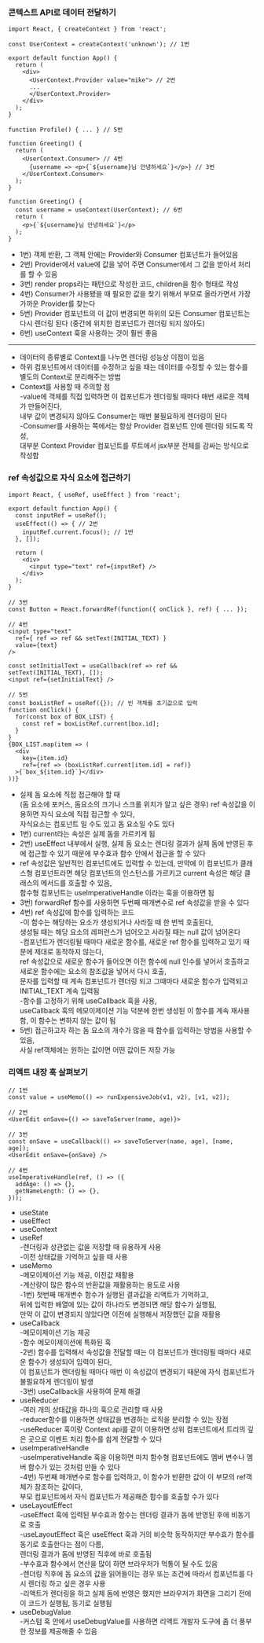 ### 콘텍스트 API로 데이터 전달하기
```
import React, { createContext } from 'react';

const UserContext = createContext('unknown'); // 1번

export default function App() {
  return (
    <div>
      <UserContext.Provider value="mike"> // 2번
      ...
      </UserContext.Provider>
    </div>
  );
}

function Profile() { ... } // 5번

function Greeting() {
  return ( 
    <UserContext.Consumer> // 4번
      {username => <p>{`${username}님 안녕하세요`}</p>} // 3번
    </UserContext.Consumer>
  );
}

function Greeting() {
  const username = useContext(UserContext); // 6번
  return (
    <p>{`${username}님 안녕하세요`}</p>
  );
}
```
* 1번) 객체 반환, 그 객체 안에는 Provider와 Consumer 컴포넌트가 들어있음
* 2번) Provider에서 value에 값을 넣어 주면 Consumer에서 그 값을 받아서 처리를 할 수 있음
* 3번) render props라는 패턴으로 작성한 코드, children을 함수 형태로 작성
* 4번) Consumer가 사용됐을 때 필요한 값을 찾기 위해서 부모로 올라가면서 가장 가까운 Provider를 찾는다
* 5번) Provider 컴포넌트의 이 값이 변경되면 하위의 모든 Consumer 컴포넌트는 다시 렌더링 된다 (중간에 위치한 컴포넌트가 렌더링 되지 않아도)
* 6번) useContext 훅을 사용하는 것이 훨씬 좋음
  
*****

* 데이터의 종류별로 Context를 나누면 렌더링 성능상 이점이 있음
* 하위 컴포넌트에서 데이터를 수정하고 싶을 때는 데이터를 수정할 수 있는 함수를 별도의 Context로 분리해주는 방법
* Context를 사용할 때 주의할 점  
-value에 객체를 직접 입력하면 이 컴포넌트가 렌더링될 때마다 매번 새로운 객체가 만들어진다,    
내부 값이 변경되지 않아도 Consumer는 매번 불필요하게 렌더링이 된다  
-Consumer를 사용하는 쪽에서는 항상 Provider 컴포넌트 안에 렌더링 되도록 작성,  
대부분 Context Provider 컴포넌트를 루트에서 jsx부분 전체를 감싸는 방식으로 작성함

### ref 속성값으로 자식 요소에 접근하기
```
import React, { useRef, useEffect } from 'react';

export default function App() {
  const inputRef = useRef();
  useEffect(() => { // 2번
    inputRef.current.focus(); // 1번
  }, []);

  return (
    <div>
      <input type="text" ref={inputRef} />
    </div>
  );
}

// 3번
const Button = React.forwardRef(function({ onClick }, ref) { ... }); 

// 4번
<input type="text" 
  ref={ ref => ref && setText(INITIAL_TEXT) }
  value={text}
/>

const setInitialText = useCallback(ref => ref && setText(INITIAL_TEXT), []);
<input ref={setInitialText} />

// 5번
const boxListRef = useRef({}); // 빈 객체를 초기값으로 입력
function onClick() {
  for(const box of BOX_LIST) {
    const ref = boxListRef.current[box.id];
  }
}
{BOX_LIST.map(item => (
  <div
    key={item.id}
    ref={ref => (boxListRef.current[item.id] = ref)}
  >{`box_${item.id}`}</div>
))}

```
* 실제 돔 요소에 직접 접근해야 할 때   
(돔 요소에 포커스, 돔요소의 크기나 스크롤 위치가 알고 싶은 경우) ref 속성값을 이용하면 자식 요소에 직접 접근할 수 있다,   
자식요소는 컴포넌트 일 수도 있고 돔 요소일 수도 있다
* 1번) current라는 속성은 실제 돔을 가르키게 됨
* 2번) useEffect 내부에서 실행, 실제 돔 요소는 렌더링 결과가 실제 돔에 반영된 후에 접근할 수 있기 때문에 부수효과 함수 안에서 접근을 할 수 있다
* ref 속성값은 일반적인 컴포넌트에도 입력할 수 있는데, 만약에 이 컴포넌트가 클래스형 컴포넌트라면 해당 컴포넌트의 인스턴스를 가르키고 current 속성은 해당 클래스의 메서드를 호출할 수 있음,  
함수형 컴포넌트는 useImperativeHandle 이라는 훅을 이용하면 됨
* 3번) forwardRef 함수를 사용하면 두번째 매개변수로 ref 속성값을 받을 수 있다
* 4번) ref 속성값에 함수를 입력하는 코드   
-이 함수는 해당하는 요소가 생성되거나 사라질 때 한 번씩 호출된다,   
생성될 때는 해당 요소의 레퍼런스가 넘어오고 사라질 때는 null 값이 넘어온다   
-컴포넌트가 렌더링될 때마다 새로운 함수를, 새로운 ref 함수를 입력하고 있기 때문에 제대로 동작하지 않는다,    
ref 속성값으로 새로운 함수가 들어오면 이전 함수에 null 인수를 넣어서 호출하고 새로운 함수에는 요소의 참조값을 넣어서 다시 호출,   
문자를 입력할 때 계속 컴포넌트가 렌더링 되고 그때마다 새로운 함수가 입력되고 INITIAL_TEXT 계속 입력됨  
-함수를 고정하기 위해 useCallback 훅을 사용,  
useCallback 훅의 메모이제이션 기능 덕분에 한번 생성된 이 함수를 계속 재사용함, 이 함수는 변하지 않는 값이 됨   
* 5번) 접근하고자 하는 돔 요소의 개수가 많을 때 함수를 입력하는 방법을 사용할 수 있음,   
사실 ref객체에는 원하는 값이면 어떤 값이든 저장 가능

### 리액트 내장 훅 살펴보기
```
// 1번
const value = useMemo(() => runExpensiveJob(v1, v2), [v1, v2]);

// 2번
<UserEdit onSave={() => saveToServer(name, age)}>

// 3번
const onSave = useCallback(() => saveToServer(name, age), [name, age]);
<UserEdit onSave={onSave} />

// 4번
useImperativeHandle(ref, () => ({
  addAge: () => {},
  getNameLength: () => {},
}));
```
* useState
* useEffect
* useContext
* useRef  
-렌더링과 상관없는 값을 저장할 때 유용하게 사용  
-이전 상태값을 기억하고 싶을 때 사용
* useMemo   
-메모이제이션 기능 제공, 이전값 재활용  
-계산량이 많은 함수의 반환값을 재활용하는 용도로 사용  
-1번) 첫번째 매개변수 함수가 실행된 결과값을 리액트가 기억하고,  
뒤에 입력한 배열에 있는 값이 하나라도 변경되면 해당 함수가 실행됨,   
만약 이 값이 변경되지 않았다면 이전에 실행해서 저장했던 값을 재활용
* useCallback   
-메모이제이션 기능 제공  
-함수 메모이제이션에 특화된 훅  
-2번) 함수를 입력해서 속성값을 전달할 때는 이 컴포넌트가 렌더링될 때마다 새로운 함수가 생성되어 입력이 된다,  
이 컴포넌트가 렌더링될 때마다 매번 이 속성값이 변경되기 때문에 자식 컴포넌트가 불필요하게 렌더링이 발생   
-3번) useCallback을 사용하여 문제 해결
* useReducer   
-여러 개의 상태값을 하나의 훅으로 관리할 때 사용    
-reducer함수를 이용하면 상태값을 변경하는 로직을 분리할 수 있는 장점    
-useReducer 훅이랑 Context api를 같이 이용하면 상위 컴포넌트에서 트리의 깊은 곳으로 이벤트 처리 함수를 쉽게 전달할 수 있다
* useImperativeHandle   
-useImperativeHandle 훅을 이용하면 마치 함수형 컴포넌트에도 멤버 변수나 멤버 함수가 있는 것처럼 만들 수 있다   
-4번) 두번째 매개변수로 함수를 입력하고, 이 함수가 반환한 값이 이 부모의 ref객체가 참조하는 값이다,    
부모 컴포넌트에서 자식 컴포넌트가 제공해준 함수를 호출할 수가 있다
* useLayoutEffect  
-useEffect 훅에 입력된 부수효과 함수는 렌더링 결과가 돔에 반영된 후에 비동기로 호출   
-useLayoutEffect 훅은 useEffect 훅과 거의 비슷학 동작하지만 부수효가 함수를 동기로 호출한다는 점이 다름,  
렌더링 결과가 돔에 반영된 직후에 바로 호출됨   
-부수효과 함수에서 연산을 많이 하면 브라우저가 먹통이 될 수도 있음    
-렌더링 직후에 돔 요소의 값을 읽어들이는 경우 또는 조건에 따라서 컴포넌트를 다시 렌더링 하고 싶은 경우 사용     
-리액트가 렌더링을 하고 실제 돔에 반영은 했지만 브라우저가 화면을 그리기 전에 이 코드가 실행됨, 동기로 실행됨
* useDebugValue   
-커스텀 훅 안에서 useDebugValue를 사용하면 리액트 개발자 도구에 좀 더 풍부한 정보를 제공해줄 수 있음
